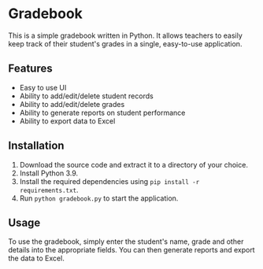 # Gradebook

This is a simple gradebook written in Python. It allows teachers to easily keep track of their student's grades in a single, easy-to-use application.

## Features

- Easy to use UI
- Ability to add/edit/delete student records
- Ability to add/edit/delete grades
- Ability to generate reports on student performance
- Ability to export data to Excel

## Installation

1. Download the source code and extract it to a directory of your choice.
2. Install Python 3.9.
3. Install the required dependencies using `pip install -r requirements.txt`.
4. Run `python gradebook.py` to start the application.

## Usage

To use the gradebook, simply enter the student's name, grade and other details into the appropriate fields. You can then generate reports and export the data to Excel.
